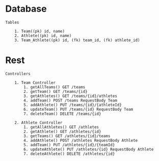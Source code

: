 # Database
	Tables
	
		1. Team((pk) id, name)
		2. Athlete((pk) id, name)
		3. Team_Athlete((pk) id, (fk) team_id, (fk) athlete_id)

# Rest
	Controllers
	
		1. Team Controller
			1. getAllTeams() GET /teams
			2. getTeam() GET /teams/{id}
			3. getAthletes() GET /teams/{id}/athletes
			4. addTeam() POST /teams RequestBody Team
			5. addAthlete() PUT /teams/{id}/{athleteId}
			6. updateTeam() PUT /teams/{id} RequestBody Team
			7. deleteTeam() DELETE /teams/{id}
			
		2. Athlete Controller
			1. getAllAthletes() GET /athletes
			2. getAthlete() GET /athletes/{id}
			3. getTeams() GET /athletes/{id}/teams
			4. addAthlete() POST /athletes RequestBody Athlete
			5. addTeam() PUT /athletes/{id}/{teamId}
			6. updateAthlete() PUT /athletes/{id} RequestBody Athlete
			7. deleteAthlete() DELETE /athletes/{id}
			
